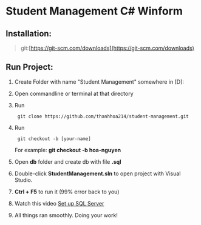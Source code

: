 # Student Management C# Winform

## Installation:
> git:[https://git-scm.com/downloads](https://git-scm.com/downloads)

## Run Project:
1. Create Folder with name "Student Management" somewhere in [D]:
2. Open commandline or terminal at that directory
3. Run 

        git clone https://github.com/thanhhoa214/student-management.git
9. Run 

        git checkout -b [your-name]

     For example:  **git checkout -b hoa-nguyen**

4. Open **db** folder and create db with file **.sql**
5. Double-click **StudentManagement.sln** to open project with Visual Studio.
6. **Ctrl + F5** to run it
(99% error back to you)
7. Watch this video [Set up SQL Server](https://www.youtube.com/watch?v=V9r-Gp3uNCE#t=160)
10. All things ran smoothly. Doing your work!
